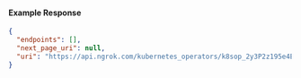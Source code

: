 <!-- Code generated for API Clients. DO NOT EDIT. -->

#### Example Response

```json
{
  "endpoints": [],
  "next_page_uri": null,
  "uri": "https://api.ngrok.com/kubernetes_operators/k8sop_2y3P2z195e4Ei620b0SWfY3toUN/bound_endpoints"
}
```
